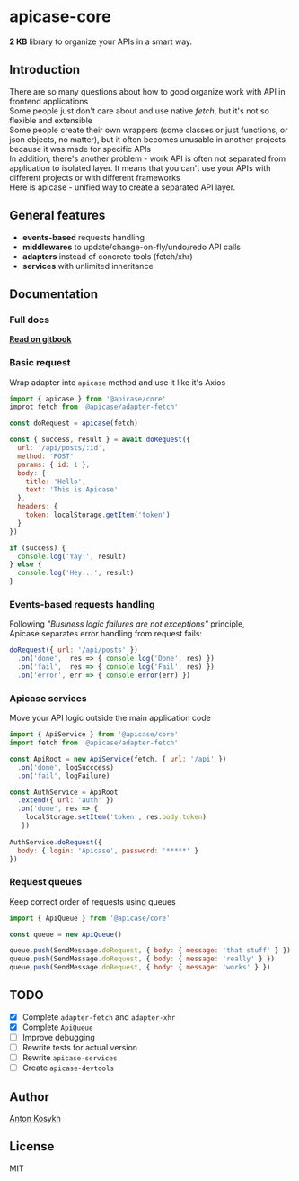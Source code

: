 # apicase-core

**2 KB** library to organize your APIs in a smart way.

## Introduction

There are so many questions about how to good organize work with API in frontend applications  
Some people just don't care about and use native _fetch_, but it's not so flexible and extensible  
Some people create their own wrappers (some classes or just functions, or json objects, no matter), but it often becomes unusable in another projects because it was made for specific APIs  
In addition, there's another problem - work API is often not separated from application to isolated layer. It means that you can't use your APIs with different projects or with different frameworks  
Here is apicase - unified way to create a separated API layer.

## General features

* **events-based** requests handling
* **middlewares** to update/change-on-fly/undo/redo API calls
* **adapters** instead of concrete tools (fetch/xhr)
* **services** with unlimited inheritance

## Documentation

### Full docs
[**Read on gitbook**](kelin2025.gitbooks.io/apicase/content/)

### Basic request
Wrap adapter into `apicase` method and use it like it's Axios
```javascript
import { apicase } from '@apicase/core'
improt fetch from '@apicase/adapter-fetch'

const doRequest = apicase(fetch)

const { success, result } = await doRequest({
  url: '/api/posts/:id',
  method: 'POST'
  params: { id: 1 },
  body: {
    title: 'Hello',
    text: 'This is Apicase'
  },
  headers: {
    token: localStorage.getItem('token')
  }
})

if (success) {
  console.log('Yay!', result)
} else {
  console.log('Hey...', result)
}
```

### Events-based requests handling
Following _"Business logic failures are not exceptions"_ principle,  
Apicase separates error handling from request fails:
```javascript
doRequest({ url: '/api/posts' })
  .on('done',  res => { console.log('Done', res) })
  .on('fail',  res => { console.log('Fail', res) })
  .on('error', err => { console.error(err) })
```

### Apicase services
Move your API logic outside the main application code
```javascript
import { ApiService } from '@apicase/core'
import fetch from '@apicase/adapter-fetch'

const ApiRoot = new ApiService(fetch, { url: '/api' })
  .on('done', logSucccess)
  .on('fail', logFailure)

const AuthService = ApiRoot
  .extend({ url: 'auth' })
  .on('done', res => { 
    localStorage.setItem('token', res.body.token) 
   })
   
AuthService.doRequest({
  body: { login: 'Apicase', password: '*****' }
})
```

### Request queues
Keep correct order of requests using queues
```javascript
import { ApiQueue } from '@apicase/core'

const queue = new ApiQueue()

queue.push(SendMessage.doRequest, { body: { message: 'that stuff' } })
queue.push(SendMessage.doRequest, { body: { message: 'really' } })
queue.push(SendMessage.doRequest, { body: { message: 'works' } })
```

## TODO

* [x] Complete `adapter-fetch` and `adapter-xhr`
* [x] Complete `ApiQueue`
* [ ] Improve debugging
* [ ] Rewrite tests for actual version
* [ ] Rewrite `apicase-services`
* [ ] Create `apicase-devtools`

## Author

[Anton Kosykh](https://github.com/Kelin2025)

## License

MIT
